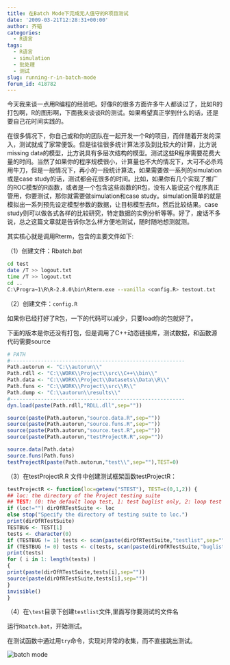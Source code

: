 ```yaml
---
title: 在Batch Mode下完成无人值守的R项目测试
date: '2009-03-21T12:28:31+00:00'
author: 齐韬
categories:
  - R语言
tags:
  - R语言
  - simulation
  - 批处理
  - 测试
slug: running-r-in-batch-mode
forum_id: 418782
---
```


今天我来谈一点用R编程的经验吧。好像R的很多方面许多牛人都谈过了，比如R的打包啊，R的图形啊，下面我来谈谈R的测试。如果希望真正学到什么的话，还是要自己花时间实践的。

在很多情况下，你自己或和你的团队在一起开发一个R的项目，而伴随着开发的深入，测试就成了家常便饭。但是往往很多统计算法涉及到比较大的计算，比方说missing data的模型，比方说具有多层次结构的模型。测试这些R程序需要花费大量的时间。当然了如果你的程序规模很小，计算量也不大的情况下，大可不必杀鸡用牛刀，但是一般情况下，再小的一段统计算法，如果需要做一系列的simulation或是case study的话，测试都会花很多的时间。比如，如果你有几个实现了推广的ROC模型的R函数，或者是一个包含这些函数的R包，没有人能说这个程序真正管用，你要测试，那你就需要做simulation和case study。simulation简单的就是模拟出一系列预先设定模型参数的数据，让目标模型去fit，然后比较结果。case study则可以做各式各样的比较研究，特定数据的实例分析等等。好了，废话不多说，总之这篇文章就是告诉你怎么样方便地测试，随时随地想测就测。
<!--more-->

其实核心就是调用Rterm，包含的主要文件如下:

（1）创建文件：Rbatch.bat
```bash
cd test
date /T >> logout.txt
time /T >> logout.txt
cd ..
C:\Progra~1\R\R-2.8.0\bin\Rterm.exe --vanilla <config.R> testout.txt
```

（2）创建文件：`config.R`

如果你已经打好了R包，一下的代码可以减少，只要load你的包就好了。

下面的版本是你还没有打包，但是调用了C++动态链接库，测试数据，和函数源代码需要source

```r
# PATH
#---------------------------------------------------------
Path.autorun <- "C:\\autorun\\"
Path.rdll <- "C:\\WORK\\Project\\src\\C++\\bin\\"
Path.data <- "C:\\WORK\\Project\\Datasets\\Data\\R\\"
Path.funs <- "C:\\WORK\\Project\\src\\R\\"
Path.dump <- "C:\\autorun\\results\\"
#---------------------------------------------------------
dyn.load(paste(Path.rdll,"RDLL.dll",sep=""))

source(paste(Path.autorun,"source.data.R",sep=""))
source(paste(Path.autorun,"source.funs.R",sep=""))
source(paste(Path.autorun,"source.test.R",sep=""))
source(paste(Path.autorun,"testProjectR.R",sep=""))

source.data(Path.data)
source.funs(Path.funs)
testProjectR(paste(Path.autorun,"test\\",sep=""),TEST=0)
```

（3）在testProjectR.R 文件中创建测试框架函数testProjectR：

```r
testProjectR <- function(loc=getenv("STEST"), TEST=c(0,1,2)) {
## loc: the directory of the Project testing suite
## TEST: (0: the default loop test, 1: test buglist only, 2: loop test and test buglist
if (loc!="") dirOfRTestSuite <- loc
else stop("Specify the directory of testing suite to loc.")
print(dirOfRTestSuite)
TESTBUG <- TEST[1]
tests <- character(0)
if (TESTBUG != 1) tests <- scan(paste(dirOfRTestSuite,"testlist",sep=""),what=character(0))
if (TESTBUG != 0) tests <- c(tests, scan(paste(dirOfRTestSuite,"buglist",sep=""),what=character(0)))
print(tests)
for ( i in 1: length(tests) )
{
print(paste(dirOfRTestSuite,tests[i],sep=""))
source(paste(dirOfRTestSuite,tests[i],sep=""))
}
invisible()
}
```

（4）在`\test`目录下创建`testlist`文件,里面写你要测试的文件名

运行`Rbatch.bat`，开始测试。

在测试函数中通过用`try`命令，实现对异常的收集，而不直接跳出测试。

![batch mode](https://uploads.cosx.org/2009/03/batch.jpg)
